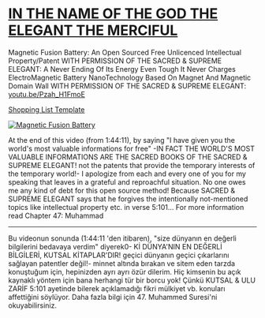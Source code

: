 # [IN THE NAME OF THE GOD THE ELEGANT THE MERCIFUL](https://www.youtube.com/watch?v=Pzah_H1FmoE)

Magnetic Fusion Battery: An Open Sourced Free Unlicenced Intellectual Property/Patent WITH PERMISSION OF THE SACRED & SUPREME ELEGANT: A Never Ending Of Its Energy Even Tough It Never Charges ElectroMagnetic Battery NanoTechnology Based On Magnet And Magnetic Domain Wall WITH PERMISSION OF THE SACRED & SUPREME ELEGANT: [youtu.be/Pzah_H1FmoE](https://youtu.be/Pzah_H1FmoE)

[Shopping List Template](https://www.amazon.com/hz/wishlist/ls/34SZNSM35FKD5?ref_=wl_share)

[![Magnetic Fusion Battery](https://user-images.githubusercontent.com/8404792/211206967-dbeaf6a5-c5d1-4a3e-9a3d-7eecf0f10a85.png)](https://www.youtube.com/watch?v=Pzah_H1FmoE)

At the end of this video (from 1:44:11), by saying "I have given you the world's most valuable informations for free" -IN FACT THE WORLD'S MOST VALUABLE INFORMATIONS ARE THE SACRED BOOKS OF THE SACRED & SUPREME ELEGANT!  not the patents that provide the temporary interests of the temporary world!- I apologize from each and every one of you for my speaking that leaves in a grateful and reproachful situation. No one owes me any kind of debt for this open source method! Because SACRED & SUPREME ELEGANT says that he forgives the intentionally not-mentioned topics like intellectual property etc. in verse 5:101... For more information read Chapter 47: Muhammad
______________________________________

Bu videonun sonunda (1:44:11 'den itibaren), "size dünyanın en değerli bilgilerini bedavaya verdim" diyerek0- Kİ DÜNYA'NIN EN DEĞERLİ BİLGİLERİ, KUTSAL KİTAPLAR'DIR! geçici dünyanın geçici çıkarlarını sağlayan patentler değil!- minnet altında bırakan ve sitem eden tarzda konuştuğum için, hepinizden ayrı ayrı özür dilerim. Hiç kimsenin bu açık kaynaklı yöntem için bana herhangi tür bir borcu yok! Çünkü KUTSAL & ULU ZARİF 5:101 ayetinde bilerek açıklamadığı fikri mülkiyet vb. konuları affettiğini söylüyor. Daha fazla bilgi için 47. Muhammed Suresi'ni okuyabilirsiniz.

